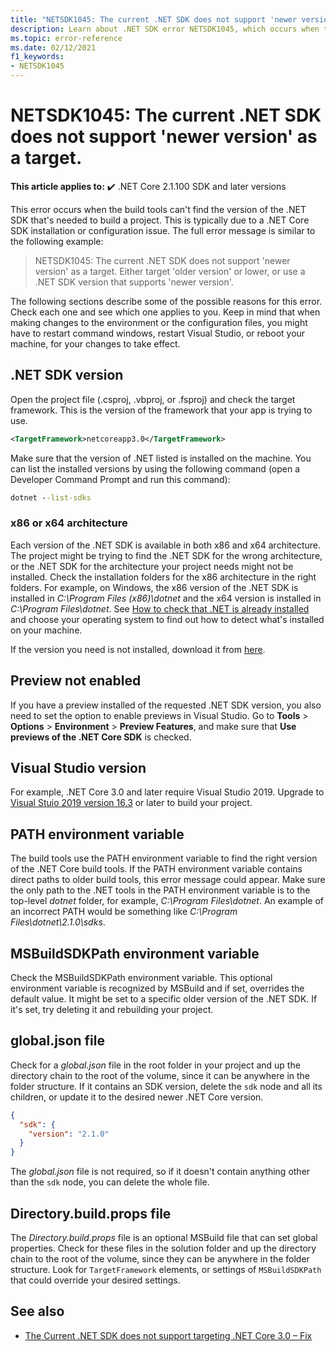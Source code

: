 ```yaml
---
title: "NETSDK1045: The current .NET SDK does not support 'newer version' as a target."
description: Learn about .NET SDK error NETSDK1045, which occurs when the build tools can't find the requested version of the .NET SDK.
ms.topic: error-reference
ms.date: 02/12/2021
f1_keywords:
- NETSDK1045
---
```

# NETSDK1045: The current .NET SDK does not support 'newer version' as a target.

**This article applies to:** ✔️ .NET Core 2.1.100 SDK and later versions

This error occurs when the build tools can't find the version of the .NET SDK that's needed to build a project. This is typically due to a .NET Core SDK installation or configuration issue. The full error message is similar to the following example:

> NETSDK1045: The current .NET SDK does not support 'newer version' as a target. Either target 'older version' or lower, or use a .NET SDK version that supports 'newer version'.

The following sections describe some of the possible reasons for this error. Check each one and see which one applies to you. Keep in mind that when making changes to the environment or the configuration files, you might have to restart command windows, restart Visual Studio, or reboot your machine, for your changes to take effect.

## .NET SDK version

Open the project file (.csproj, .vbproj, or .fsproj) and check the target framework. This is the version of the framework that your app is trying to use.

```xml
<TargetFramework>netcoreapp3.0</TargetFramework>
```

Make sure that the version of .NET listed is installed on the machine. You can list the installed versions by using the following command (open a Developer Command Prompt and run this command):

```cmd
dotnet --list-sdks
```

### x86 or x64 architecture

Each version of the .NET SDK is available in both x86 and x64 architecture. The project might be trying to find the .NET SDK for the wrong architecture, or the .NET SDK for the architecture your project needs might not be installed. Check the installation folders for the x86 architecture in the right folders. For example, on Windows, the x86 version of the .NET SDK is installed in *C:\Program Files (x86)\dotnet* and the x64 version is installed in *C:\Program Files\dotnet*. See [How to check that .NET is already installed](https://docs.microsoft.com/en-us/dotnet/core/install/how-to-detect-installed-versions) and choose your operating system to find out how to detect what's installed on your machine.

If the version you need is not installed, download it from [here](https://dotnet.microsoft.com/download/dotnet-core).

## Preview not enabled

If you have a preview installed of the requested .NET SDK version, you also need to set the option to enable previews in Visual Studio. Go to **Tools** > **Options** > **Environment** > **Preview Features**, and make sure that **Use previews of the .NET Core SDK** is checked.

## Visual Studio version

For example, .NET Core 3.0 and later require Visual Studio 2019. Upgrade to [Visual Stuio 2019 version 16.3](https://visualstudio.microsoft.com/downloads) or later to build your project.

## PATH environment variable

The build tools use the PATH environment variable to find the right version of the .NET Core build tools. If the PATH environment variable contains direct paths to older build tools, this error message could appear. Make sure the only path to the .NET tools in the PATH environment variable is to the top-level *dotnet* folder, for example, *C:\Program Files\dotnet*. An example of an incorrect PATH would be something like *C:\Program Files\dotnet\2.1.0\sdks*.

## MSBuildSDKPath environment variable

Check the MSBuildSDKPath environment variable. This optional environment variable is recognized by MSBuild and if set, overrides the default value. It might be set to a specific older version of the .NET SDK. If it's set, try deleting it and rebuilding your project.

## global.json file

Check for a *global.json* file in the root folder in your project and up the directory chain to the root of the volume, since it can be anywhere in the folder structure. If it contains an SDK version, delete the `sdk` node and all its children, or update it to the desired newer .NET Core version.

```json
{
  "sdk": {
    "version": "2.1.0"
  }
}
```

The *global.json* file is not required, so if it doesn't contain anything other than the `sdk` node, you can delete the whole file.

## Directory.build.props file

The *Directory.build.props* file is an optional MSBuild file that can set global properties. Check for these files in the solution folder and up the directory chain to the root of the volume, since they can be anywhere in the folder structure. Look for `TargetFramework` elements, or settings of `MSBuildSDKPath` that could override your desired settings.

## See also

- [The Current .NET SDK does not support targeting .NET Core 3.0 – Fix](https://www.ryadel.com/current-net-sdk-not-support-net-core-3-0-fix/)
